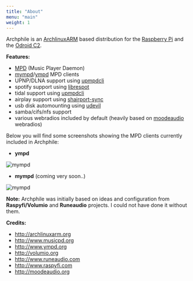 ```yaml
---
title: "About"
menu: "main"
weight: 1
---
```


Archphile is an [ArchlinuxARM](https://archlinuxarm.org/) based distribution for the [Raspberry Pi](https://www.raspberrypi.org/) and the [Odroid C2](https://www.hardkernel.com/main/products/prdt_info.php?g_code=G145457216438).

**Features:**

- [MPD](https://www.musicpd.org/)  (Music Player Daemon)
- [mympd](https://github.com/jcorporation/myMPD)/[ympd](https://github.com/notandy/ympd)  MPD clients
- UPNP/DLNA support using [upmpdcli](https://www.lesbonscomptes.com/upmpdcli/)
- spotify support using [librespot](https://github.com/librespot-org)
- tidal support using [upmpdcli](https://www.lesbonscomptes.com/upmpdcli/) 
- airplay support using [shairport-sync](https://github.com/mikebrady/shairport-sync) 
- usb disk automounting using [udevil](https://ignorantguru.github.io/udevil/)
- samba/cifs/nfs support
- various webradios included by default (heavily based on  [moodeaudio](http://moodeaudio.org/) webradios)


Below you will find some screenshots showing the MPD clients currently included in Archphile:

- **ympd**

![mympd](https://archphile.org/about/ympd.jpg  "ympd screenshot")


- **mympd** (coming very soon..)

![mympd](https://archphile.org/about/mympd.gif  "Mympd screenshots")

**Note:** Archphile was initially based on ideas and configuration from **Raspyfi/Volumio** and **Runeaudio** projects. I could not have done it without them.

**Credits:**

- http://archlinuxarm.org
- http://www.musicpd.org
- http://www.ympd.org
- http://volumio.org
- http://www.runeaudio.com
- http://www.raspyfi.com
- http://moodeaudio.org